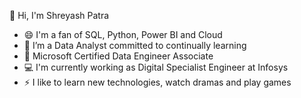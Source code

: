 👋 Hi, I'm Shreyash Patra

- 😄 I'm a fan of SQL, Python, Power BI and Cloud
- 🌱 I’m a Data Analyst committed to continually learning
- 📄 Microsoft Certified Data Engineer Associate
- 💻 I'm currently working as Digital Specialist Engineer at Infosys
- ⚡ I like to learn new technologies, watch dramas and play games 
